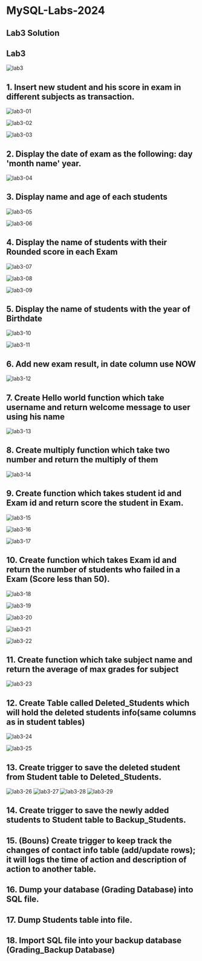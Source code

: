 # MySQL-Labs-2024
## Lab3 Solution

## Lab3
![lab3](https://github.com/fatmakhaledosman/MySQL-Labs-2024/blob/main/Labs-images/lab3.png)

## 1. Insert new student and his score in exam in different subjects as transaction.
![lab3-01](https://github.com/fatmakhaledosman/MySQL-Labs-2024/blob/main/Labs-images/lab3/lab3-01.png)

![lab3-02](https://github.com/fatmakhaledosman/MySQL-Labs-2024/blob/main/Labs-images/lab3/lab3-02.png)

![lab3-03](https://github.com/fatmakhaledosman/MySQL-Labs-2024/blob/main/Labs-images/lab3/lab3-03.png)

## 2. Display the date of exam as the following: day 'month name' year.
![lab3-04](https://github.com/fatmakhaledosman/MySQL-Labs-2024/blob/main/Labs-images/lab3/lab3-04.png)

## 3. Display name and age of each students
![lab3-05](https://github.com/fatmakhaledosman/MySQL-Labs-2024/blob/main/Labs-images/lab3/lab3-05.png)

![lab3-06](https://github.com/fatmakhaledosman/MySQL-Labs-2024/blob/main/Labs-images/lab3/lab3-06.png)

## 4. Display the name of students with their Rounded score in each Exam
![lab3-07](https://github.com/fatmakhaledosman/MySQL-Labs-2024/blob/main/Labs-images/lab3/lab3-07.png)

![lab3-08](https://github.com/fatmakhaledosman/MySQL-Labs-2024/blob/main/Labs-images/lab3/lab3-08.png)

![lab3-09](https://github.com/fatmakhaledosman/MySQL-Labs-2024/blob/main/Labs-images/lab3/lab3-09.png)

## 5. Display the name of students with the year of Birthdate
![lab3-10](https://github.com/fatmakhaledosman/MySQL-Labs-2024/blob/main/Labs-images/lab3/lab3-10.png)

![lab3-11](https://github.com/fatmakhaledosman/MySQL-Labs-2024/blob/main/Labs-images/lab3/lab3-11.png)

## 6. Add new exam result, in date column use NOW
![lab3-12](https://github.com/fatmakhaledosman/MySQL-Labs-2024/blob/main/Labs-images/lab3/lab3-12.png)

## 7. Create Hello world function which take username and return welcome message to user using his name
![lab3-13](https://github.com/fatmakhaledosman/MySQL-Labs-2024/blob/main/Labs-images/lab3/lab3-13.png)

## 8. Create multiply function which take two number and return the multiply of them

![lab3-14](https://github.com/fatmakhaledosman/MySQL-Labs-2024/blob/main/Labs-images/lab3/lab3-14.png)
## 9. Create function which takes student id and Exam id and return score the student in Exam.

![lab3-15](https://github.com/fatmakhaledosman/MySQL-Labs-2024/blob/main/Labs-images/lab3/lab3-15.png)

![lab3-16](https://github.com/fatmakhaledosman/MySQL-Labs-2024/blob/main/Labs-images/lab3/lab3-16.png)

![lab3-17](https://github.com/fatmakhaledosman/MySQL-Labs-2024/blob/main/Labs-images/lab3/lab3-17.png)

## 10. Create function which takes Exam id and return the number of students who failed in a Exam (Score less than 50).
![lab3-18](https://github.com/fatmakhaledosman/MySQL-Labs-2024/blob/main/Labs-images/lab3/lab3-18.png)

![lab3-19](https://github.com/fatmakhaledosman/MySQL-Labs-2024/blob/main/Labs-images/lab3/lab3-19.png)

![lab3-20](https://github.com/fatmakhaledosman/MySQL-Labs-2024/blob/main/Labs-images/lab3/lab3-20.png)

![lab3-21](https://github.com/fatmakhaledosman/MySQL-Labs-2024/blob/main/Labs-images/lab3/lab3-21.png)

![lab3-22](https://github.com/fatmakhaledosman/MySQL-Labs-2024/blob/main/Labs-images/lab3/lab3-22.png)

## 11. Create function which take subject name and return the average of max grades for subject
![lab3-23](https://github.com/fatmakhaledosman/MySQL-Labs-2024/blob/main/Labs-images/lab3/lab3-23.png)

## 12. Create Table called Deleted_Students which will hold the deleted students info(same columns as in student tables)
![lab3-24](https://github.com/fatmakhaledosman/MySQL-Labs-2024/blob/main/Labs-images/lab3/lab3-24.png)

![lab3-25](https://github.com/fatmakhaledosman/MySQL-Labs-2024/blob/main/Labs-images/lab3/lab3-25.png)

## 13. Create trigger to save the deleted student from Student table to Deleted_Students.
![lab3-26]()
![lab3-27]()
![lab3-28]()
![lab3-29]()

## 14. Create trigger to save the newly added students to Student table to Backup_Students.


## 15. (Bouns) Create trigger to keep track the changes of contact info table (add/update rows); it will logs the time of action and description of action to another table.


## 16. Dump your database (Grading Database) into SQL file.


## 17. Dump Students table into file.


## 18. Import SQL file into your backup database (Grading_Backup Database)

